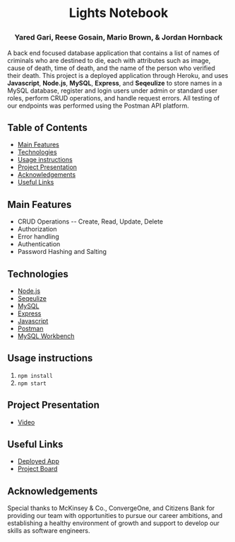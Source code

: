 # <p align="center">Lights Notebook</p>
### <p align="center">**Yared Gari, Reese Gosain, Mario Brown, & Jordan Hornback**</p>

A back end focused database application that contains a list of names of criminals who are destined to die, each with attributes such as image, cause of death, time of death, and the name of the person who verified their death. This project is a deployed application through Heroku, and uses **Javascript**, **Node.js**, **MySQL**, **Express**, and **Seqeulize** to store names in a MySQL database, register and login users under admin or standard user roles, perform CRUD operations, and handle request errors. All testing of our endpoints was performed using the Postman API platform.

## Table of Contents

- [Main Features](#Main-Features)
- [Technologies](#Technologies)
- [Usage instructions](#Usage-instructions)
- [Project Presentation](#Project-Presentation)
- [Acknowledgements](#Acknowledgements)
- [Useful Links](#Useful-Links)

## Main Features

- CRUD Operations
  --  Create, Read, Update, Delete
-   Authorization
-   Error handling
-   Authentication
-   Password Hashing and Salting

## Technologies

- [Node.js](https://nodejs.org/en/)
- [Seqeulize](https://sequelize.org/)
- [MySQL](https://www.mysql.com/)
- [Express](https://expressjs.com/)
- [Javascript](https://developer.mozilla.org/en-US/docs/Web/JavaScript)
- [Postman](https://www.postman.com/)
- [MySQL Workbench](https://www.mysql.com/products/workbench/)

 ## Usage instructions

 1. `npm install`
 2. `npm start`

## Project Presentation
- [Video]()

## Useful Links
- [Deployed App](https://lights-notebook.herokuapp.com/)
- [Project Board](https://github.com/orgs/death-notebook/projects/1)

## Acknowledgements
Special thanks to McKinsey & Co., ConvergeOne, and Citizens Bank for providing our team with opportunities to pursue our career ambitions, and establishing a healthy environment of growth and support to develop our skills as software engineers.
